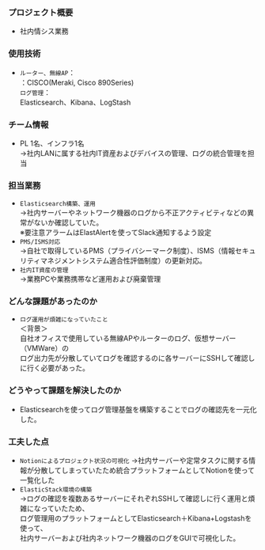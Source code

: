 ### プロジェクト概要
- 社内情シス業務

### 使用技術
- `ルーター、無線AP`：  
  ：CISCO(Meraki, Cisco 890Series)  
  `ログ管理`：  
  Elasticsearch、Kibana、LogStash

### チーム情報
- PL 1名、インフラ1名  
→社内LANに属する社内IT資産およびデバイスの管理、ログの統合管理を担当

### 担当業務
- `Elasticsearch構築、運用`  
  →社内サーバーやネットワーク機器のログから不正アクティビティなどの異常がないか確認していた。  
  ※要注意アラームはElastAlertを使ってSlack通知するよう設定
- `PMS/ISMS対応`  
  →自社で取得しているPMS（プライバシーマーク制度）、ISMS（情報セキュリティマネジメントシステム適合性評価制度）の更新対応。  
- `社内IT資産の管理`  
  →業務PCや業務携帯など運用および廃棄管理

### どんな課題があったのか
- `ログ運用が煩雑になっていたこと`  
  ＜背景＞  
  自社オフィスで使用している無線APやルーターのログ、仮想サーバー（VMWare）の  
  ログ出力先が分散していてログを確認するのに各サーバーにSSHして確認しに行く必要があった。

### どうやって課題を解決したのか
- Elasticsearchを使ってログ管理基盤を構築することでログの確認先を一元化した。

### 工夫した点
- `Notionによるプロジェクト状況の可視化`
  →社内サーバーや定常タスクに関する情報が分散してしまっていたため統合プラットフォームとしてNotionを使って一覧化した
- `ElasticStack環境の構築`  
  →ログの確認を複数あるサーバーにそれぞれSSHして確認しに行く運用と煩雑になっていたため、  
  ログ管理用のプラットフォームとしてElasticsearch＋Kibana+Logstashを使って、  
  社内サーバーおよび社内ネットワーク機器のログをGUIで可視化した。
